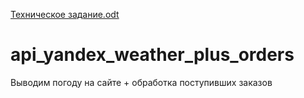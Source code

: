 [Техническое задание.odt](https://github.com/phpRulit/api_yandex_weather_plus_orders/files/7137043/default.odt)

# api_yandex_weather_plus_orders
Выводим погоду на сайте + обработка поступивших заказов
